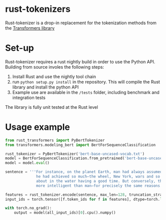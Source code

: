 # rust-tokenizers

Rust-tokenizer is a drop-in replacement for the tokenization methods from the [Transformers library](https://github.com/huggingface/transformers)

# Set-up

Rust-tokenizer requires a rust nightly build in order to use the Python API. Building from source involes the following steps:

1. Install Rust and use the nightly tool chain
2. run `python setup.py install` in the repository. This will compile the Rust library and install the python API
3. Example use are available in the `/tests` folder, including benchmark and integration tests

The library is fully unit tested at the Rust level

# Usage example

```python
from rust_transformers import PyBertTokenizer
from transformers.modeling_bert import BertForSequenceClassification

rust_tokenizer = PyBertTokenizer('bert-base-uncased-vocab.txt')
model = BertForSequenceClassification.from_pretrained('bert-base-uncased', output_attentions=False).cuda()
model = model.eval()

sentence = '''For instance, on the planet Earth, man had always assumed that he was more intelligent than dolphins because 
              he had achieved so much—the wheel, New York, wars and so on—whilst all the dolphins had ever done was muck 
              about in the water having a good time. But conversely, the dolphins had always believed that they were far 
              more intelligent than man—for precisely the same reasons.'''

features = rust_tokenizer.encode(sentence, max_len=128, truncation_strategy='only_first', stride=0)
input_ids = torch.tensor([f.token_ids for f in features], dtype=torch.long).cuda()

with torch.no_grad():
    output = model(all_input_ids)[0].cpu().numpy()
```
